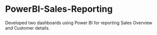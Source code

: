 # PowerBI-Sales-Reporting
Developed two dashboards using Power BI for reporting Sales Overview and Customer details.
